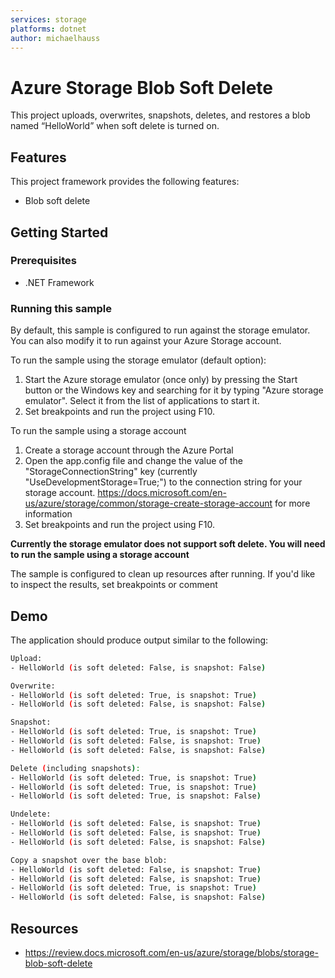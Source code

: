 ```yaml
---
services: storage
platforms: dotnet
author: michaelhauss
---
```


# Azure Storage Blob Soft Delete

This project uploads, overwrites, snapshots, deletes, and restores a blob named “HelloWorld” when soft delete is turned on.

## Features

This project framework provides the following features:

* Blob soft delete

## Getting Started

### Prerequisites

- .NET Framework

### Running this sample

By default, this sample is configured to run against the storage emulator. You can also modify it to run against your Azure Storage account.

To run the sample using the storage emulator (default option):
1. Start the Azure storage emulator (once only) by pressing the Start button or the Windows key and searching for it by typing "Azure storage emulator". Select it from the list of applications to start it.
2. Set breakpoints and run the project using F10.

To run the sample using a storage account
1. Create a storage account through the Azure Portal
2. Open the app.config file and change the value of the "StorageConnectionString" key (currently "UseDevelopmentStorage=True;") to the connection string for your storage account.
 https://docs.microsoft.com/en-us/azure/storage/common/storage-create-storage-account for more information
3. Set breakpoints and run the project using F10.

**Currently the storage emulator does not support soft delete. You will need to run the sample using a storage account**

The sample is configured to clean up resources after running. If you'd like to inspect the results, set breakpoints or comment


## Demo

The application should produce output similar to the following:

```bash
Upload:
- HelloWorld (is soft deleted: False, is snapshot: False)

Overwrite:
- HelloWorld (is soft deleted: True, is snapshot: True)
- HelloWorld (is soft deleted: False, is snapshot: False)

Snapshot:
- HelloWorld (is soft deleted: True, is snapshot: True)
- HelloWorld (is soft deleted: False, is snapshot: True)
- HelloWorld (is soft deleted: False, is snapshot: False)

Delete (including snapshots):
- HelloWorld (is soft deleted: True, is snapshot: True)
- HelloWorld (is soft deleted: True, is snapshot: True)
- HelloWorld (is soft deleted: True, is snapshot: False)

Undelete:
- HelloWorld (is soft deleted: False, is snapshot: True)
- HelloWorld (is soft deleted: False, is snapshot: True)
- HelloWorld (is soft deleted: False, is snapshot: False)

Copy a snapshot over the base blob:
- HelloWorld (is soft deleted: False, is snapshot: True)
- HelloWorld (is soft deleted: False, is snapshot: True)
- HelloWorld (is soft deleted: True, is snapshot: True)
- HelloWorld (is soft deleted: False, is snapshot: False)
```

## Resources

- https://review.docs.microsoft.com/en-us/azure/storage/blobs/storage-blob-soft-delete
